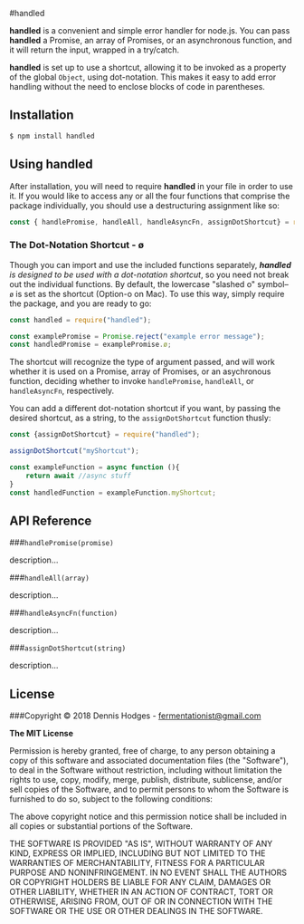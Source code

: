 #handled

__handled__ is a convenient and simple error handler for node.js. You can pass __handled__ a Promise, an array of Promises, or an asynchronous function, and it will return the input, wrapped in a try/catch. 

__handled__ is set up to use a shortcut, allowing it to be invoked as a property of the global `Object`, using dot-notation. This makes it easy to add error handling without the need to enclose blocks of code in parentheses.

## Installation

``` bash
$ npm install handled
```

## Using handled

After installation, you will need to require __handled__ in your file in order to use it. If you would like to access any or all the four functions that comprise the package individually, you should use a destructuring assignment like so:

```javascript
const {	handlePromise, handleAll, handleAsyncFn, assignDotShortcut} = require("handled");
```

### The Dot-Notation Shortcut - ø

Though you can import and use the included functions separately, *__handled__ is designed to be used with a dot-notation shortcut*, so you need not break out the individual functions. By default, the lowercase "slashed o" symbol– `ø`  is set as the shortcut (Option-o on Mac). To use this way, simply require the package, and you are ready to go:

```javascript
const handled = require("handled");

const examplePromise = Promise.reject("example error message");
const handledPromise = examplePromise.ø;

```

The shortcut will recognize the type of argument passed, and will work whether it is used on a Promise, array of Promises, or an asychronous function, deciding whether to invoke `handlePromise`, `handleAll`, or `handleAsyncFn`, respectively.

You can add a different dot-notation shortcut if you want, by passing the desired shortcut, as a string, to the `assignDotShortcut` function thusly:

```javascript
const {assignDotShortcut} = require("handled");

assignDotShortcut("myShortcut");

const exampleFunction = async function (){
	return await //async stuff
}
const handledFunction = exampleFunction.myShortcut;
```

## API Reference

###`handlePromise(promise)`

description...

###`handleAll(array)`

description...

###`handleAsyncFn(function)`

description...

###`assignDotShortcut(string)`

description...

## License

###Copyright © 2018 Dennis Hodges - <fermentationist@gmail.com>

__The MIT License__

Permission is hereby granted, free of charge, to any person obtaining a copy
of this software and associated documentation files (the "Software"), to deal
in the Software without restriction, including without limitation the rights
to use, copy, modify, merge, publish, distribute, sublicense, and/or sell
copies of the Software, and to permit persons to whom the Software is
furnished to do so, subject to the following conditions:

The above copyright notice and this permission notice shall be included in
all copies or substantial portions of the Software.

THE SOFTWARE IS PROVIDED "AS IS", WITHOUT WARRANTY OF ANY KIND, EXPRESS OR
IMPLIED, INCLUDING BUT NOT LIMITED TO THE WARRANTIES OF MERCHANTABILITY,
FITNESS FOR A PARTICULAR PURPOSE AND NONINFRINGEMENT. IN NO EVENT SHALL THE
AUTHORS OR COPYRIGHT HOLDERS BE LIABLE FOR ANY CLAIM, DAMAGES OR OTHER
LIABILITY, WHETHER IN AN ACTION OF CONTRACT, TORT OR OTHERWISE, ARISING FROM,
OUT OF OR IN CONNECTION WITH THE SOFTWARE OR THE USE OR OTHER DEALINGS IN
THE SOFTWARE.

